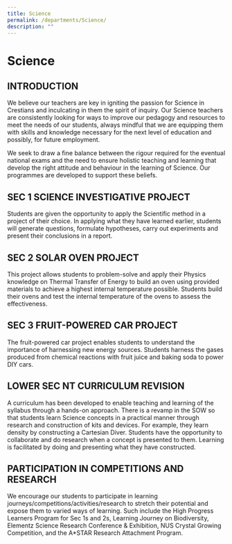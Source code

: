 ```yaml
---
title: Science
permalink: /departments/Science/
description: ""
---
```

Science
=======

INTRODUCTION
------------

We believe our teachers are key in igniting the passion for Science in Crestians and inculcating in them the spirit of inquiry. Our Science teachers are consistently looking for ways to improve our pedagogy and resources to meet the needs of our students, always mindful that we are equipping them with skills and knowledge necessary for the next level of education and possibly, for future employment.

We seek to draw a fine balance between the rigour required for the eventual national exams and the need to ensure holistic teaching and learning that develop the right attitude and behaviour in the learning of Science. Our programmes are developed to support these beliefs.

SEC 1 SCIENCE INVESTIGATIVE PROJECT
-----------------------------------

Students are given the opportunity to apply the Scientific method in a project of their choice. In applying what they have learned earlier, students will generate questions, formulate hypotheses, carry out experiments and present their conclusions in a report.

SEC 2 SOLAR OVEN PROJECT
------------------------

This project allows students to problem-solve and apply their Physics knowledge on Thermal Transfer of Energy to build an oven using provided materials to achieve a highest internal temperature possible. Students build their ovens and test the internal temperature of the ovens to assess the effectiveness.

SEC 3 FRUIT-POWERED CAR PROJECT
-------------------------------

The fruit-powered car project enables students to understand the importance of harnessing new energy sources. Students harness the gases produced from chemical reactions with fruit juice and baking soda to power DIY cars.

LOWER SEC NT CURRICULUM REVISION
--------------------------------

A curriculum has been developed to enable teaching and learning of the syllabus through a hands-on approach. There is a revamp in the SOW so that students learn Science concepts in a practical manner through research and construction of kits and devices. For example, they learn density by constructing a Cartesian Diver. Students have the opportunity to collaborate and do research when a concept is presented to them. Learning is facilitated by doing and presenting what they have constructed.

PARTICIPATION IN COMPETITIONS AND RESEARCH
------------------------------------------

We encourage our students to participate in learning journeys/competitions/activities/research to stretch their potential and expose them to varied ways of learning. Such include the High Progress Learners Program for Sec 1s and 2s, Learning Journey on Biodiversity, Elementz Science Research Conference & Exhibition, NUS Crystal Growing Competition, and the A\*STAR Research Attachment Program.
